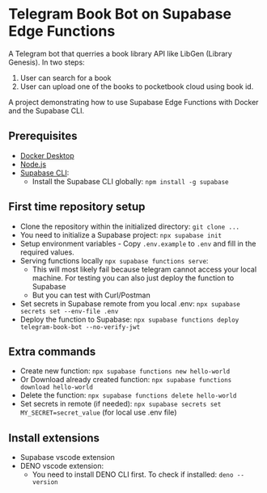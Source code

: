 # Telegram Book Bot on Supabase Edge Functions

A Telegram bot that querries a book library API like LibGen (Library Genesis). 
In two steps:
1. User can search for a book
2. User can upload one of the books to pocketbook cloud using book id.

A project demonstrating how to use Supabase Edge Functions with Docker and the Supabase CLI.

## Prerequisites

- [Docker Desktop](https://www.docker.com/products/docker-desktop/)
- [Node.js](https://nodejs.org/)
- [Supabase CLI](https://supabase.com/docs/guides/cli):
    - Install the Supabase CLI globally: `npm install -g supabase`


## First time repository setup

- Clone the repository within the initialized directory: `git clone ...`
- You need to initialize a Supabase project: `npx supabase init`
- Setup environment variables - Copy `.env.example` to `.env` and fill in the required values.
- Serving functions locally `npx supabase functions serve`:
    - This will most likely fail because telegram cannot access your local machine. For testing you can also just deploy the function to Supabase
    - But you can test with Curl/Postman
- Set secrets in Supabase remote from you local .env: `npx supabase secrets set --env-file .env`
- Deploy the function to Supabase: `npx supabase functions deploy telegram-book-bot --no-verify-jwt`

## Extra commands

- Create new function: `npx supabase functions new hello-world`
- Or Download already created function: `npx supabase functions download hello-world`
- Delete the function: `npx supabase functions delete hello-world`
- Set secrets in remote (if needed): `npx supabase secrets set MY_SECRET=secret_value` (for local use .env file)

## Install extensions

- Supabase vscode extension
- DENO vscode extension:
  - You need to install DENO CLI first. To check if installed: `deno --version`

